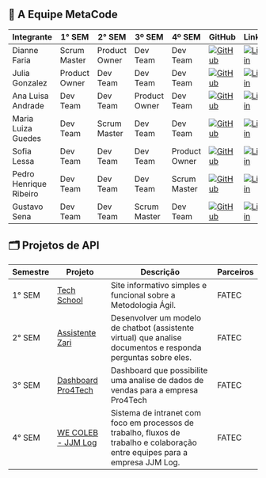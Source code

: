 ## 👥 A Equipe MetaCode


| Integrante | 1° SEM | 2° SEM | 3º SEM | 4º SEM | GitHub | LinkedIn |
|---|---|---|---|---|---|---|
| Dianne Faria | Scrum Master | Product Owner | Dev Team | Dev Team | [![GitHub](https://img.shields.io/badge/GitHub-111217?style=flat-square&logo=github&logoColor=white)](https://github.com/DianneFaria) | [![Linkedin](https://img.shields.io/badge/Linkedin-blue?style=flat-square&logo=Linkedin&logoColor=white)](https://www.linkedin.com/in/dianne-faria-de-brito-099b3015b) |
| Julia Gonzalez | Product Owner | Dev Team | Dev Team | Dev Team | [![GitHub](https://img.shields.io/badge/GitHub-111217?style=flat-square&logo=github&logoColor=white)](https://github.com/juliagonzalezmoreira) | [![Linkedin](https://img.shields.io/badge/Linkedin-blue?style=flat-square&logo=Linkedin&logoColor=white)](http://linkedin.com/in/julia-gonzalez-moreira) |
| Ana Luisa Andrade | Dev Team | Dev Team | Product Owner | Dev Team | [![GitHub](https://img.shields.io/badge/GitHub-111217?style=flat-square&logo=github&logoColor=white)](https://github.com/LuisaAndrade28) | [![Linkedin](https://img.shields.io/badge/Linkedin-blue?style=flat-square&logo=Linkedin&logoColor=white)](https://www.linkedin.com/in/ana-luisa-andrade-4a695526b) |
| Maria Luiza Guedes | Dev Team | Scrum Master | Dev Team | Dev Team | [![GitHub](https://img.shields.io/badge/GitHub-111217?style=flat-square&logo=github&logoColor=white)](https://github.com/mluizaguedes) | [![Linkedin](https://img.shields.io/badge/Linkedin-blue?style=flat-square&logo=Linkedin&logoColor=white)](https://www.linkedin.com/in/maria-luiza-a141b123b) |
| Sofia Lessa | Dev Team | Dev Team | Dev Team | Product Owner | [![GitHub](https://img.shields.io/badge/GitHub-111217?style=flat-square&logo=github&logoColor=white)](https://github.com/sofialessaa) | [![Linkedin](https://img.shields.io/badge/Linkedin-blue?style=flat-square&logo=Linkedin&logoColor=white)](https://www.linkedin.com/in/sofiamatoslessa/) |
| Pedro Henrique Ribeiro | Dev Team | Dev Team | Dev Team | Scrum Master | [![GitHub](https://img.shields.io/badge/GitHub-111217?style=flat-square&logo=github&logoColor=white)](https://github.com/pedrohenribeiro) | [![Linkedin](https://img.shields.io/badge/Linkedin-blue?style=flat-square&logo=Linkedin&logoColor=white)](https://www.linkedin.com/in/pedrohenribeiro1/) |
| Gustavo Sena | Dev Team | Dev Team | Scrum Master | Dev Team | [![GitHub](https://img.shields.io/badge/GitHub-111217?style=flat-square&logo=github&logoColor=white)](https://github.com/gustavosenamp) | [![Linkedin](https://img.shields.io/badge/Linkedin-blue?style=flat-square&logo=Linkedin&logoColor=white)](https://www.linkedin.com/in/gustavo-sena-577045232) |

## 🗂️ Projetos de API

| Semestre | Projeto | Descrição | Parceiros |
|---|---|---|---|
| 1° SEM | [Tech School](https://github.com/juliagonzalezmoreira/Projeto-de-API-1-Semestre/tree/main) | Site informativo simples e funcional sobre a Metodologia Ágil. | FATEC |
| 2° SEM | [Assistente Zari](https://github.com/Equipe-Meta-Code/Zari-documentation) | Desenvolver um modelo de chatbot (assistente virtual) que analise documentos e responda perguntas sobre eles. | FATEC |
| 3° SEM | [Dashboard Pro4Tech](https://github.com/Equipe-Meta-Code/Dashboard-Pro4Tech) | Dashboard que possibilite uma analise de dados de vendas para a empresa Pro4Tech| FATEC |
| 4° SEM | [WE COLEB - JJM Log](https://github.com/Equipe-Meta-Code/WE-COLEB-JJM-Log) | Sistema de intranet com foco em processos de trabalho, fluxos de trabalho e colaboração entre equipes para a empresa JJM Log. | FATEC |
